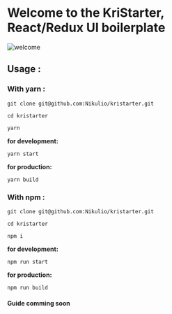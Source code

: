 # Welcome to the KriStarter, React/Redux UI boilerplate

![welcome](https://media.giphy.com/media/26vUTlnHulTgAU7le/giphy.gif "Grill")

## Usage :

### With yarn :
```
git clone git@github.com:Nikulio/kristarter.git

cd kristarter

yarn
```

**for development:**

`yarn start`

**for production:**

`yarn build`

### With npm :
```
git clone git@github.com:Nikulio/kristarter.git

cd kristarter

npm i
```

**for development:**

`npm run start`

**for production:**

`npm run build`

#### Guide comming soon
